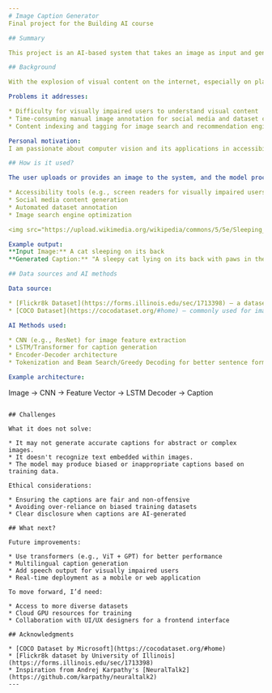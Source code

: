 ```yaml
---
# Image Caption Generator
Final project for the Building AI course

## Summary

This project is an AI-based system that takes an image as input and generates a relevant and meaningful caption for it. It combines computer vision and natural language processing to bridge the gap between images and text.

## Background

With the explosion of visual content on the internet, especially on platforms like Instagram, Facebook, and Pinterest, there's a growing need for automated tools that can describe images. Manually captioning thousands of images is time-consuming and expensive. This project aims to automate the task using AI.

Problems it addresses:

* Difficulty for visually impaired users to understand visual content
* Time-consuming manual image annotation for social media and dataset curation
* Content indexing and tagging for image search and recommendation engines

Personal motivation:
I am passionate about computer vision and its applications in accessibility and creative AI. Bridging visual understanding with language is one of the most fascinating challenges in AI today.

## How is it used?

The user uploads or provides an image to the system, and the model processes the image to generate a natural-language description. This can be used in:

* Accessibility tools (e.g., screen readers for visually impaired users)
* Social media content generation
* Automated dataset annotation
* Image search engine optimization

<img src="https://upload.wikimedia.org/wikipedia/commons/5/5e/Sleeping_cat_on_her_back.jpg" width="300">

Example output:
**Input Image:** A cat sleeping on its back
**Generated Caption:** "A sleepy cat lying on its back with paws in the air."

## Data sources and AI methods

Data source:

* [Flickr8k Dataset](https://forms.illinois.edu/sec/1713398) — a dataset of 8,000 images each with five captions
* [COCO Dataset](https://cocodataset.org/#home) — commonly used for image captioning tasks

AI Methods used:

* CNN (e.g., ResNet) for image feature extraction
* LSTM/Transformer for caption generation
* Encoder-Decoder architecture
* Tokenization and Beam Search/Greedy Decoding for better sentence formation

Example architecture:

```
Image → CNN → Feature Vector → LSTM Decoder → Caption
```

## Challenges

What it does not solve:

* It may not generate accurate captions for abstract or complex images.
* It doesn't recognize text embedded within images.
* The model may produce biased or inappropriate captions based on training data.

Ethical considerations:

* Ensuring the captions are fair and non-offensive
* Avoiding over-reliance on biased training datasets
* Clear disclosure when captions are AI-generated

## What next?

Future improvements:

* Use transformers (e.g., ViT + GPT) for better performance
* Multilingual caption generation
* Add speech output for visually impaired users
* Real-time deployment as a mobile or web application

To move forward, I’d need:

* Access to more diverse datasets
* Cloud GPU resources for training
* Collaboration with UI/UX designers for a frontend interface

## Acknowledgments

* [COCO Dataset by Microsoft](https://cocodataset.org/#home)
* [Flickr8k dataset by University of Illinois](https://forms.illinois.edu/sec/1713398)
* Inspiration from Andrej Karpathy's [NeuralTalk2](https://github.com/karpathy/neuraltalk2)
---
```

